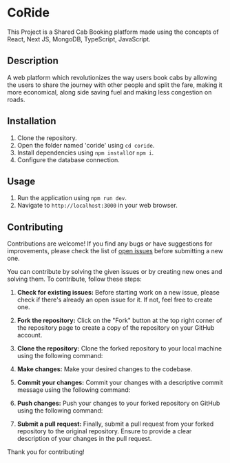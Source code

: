 # CoRide
This Project is a Shared Cab Booking platform made using the concepts of React, Next JS, MongoDB, TypeScript, JavaScript.

## Description
A web platform which revolutionizes the way users book cabs by allowing the users to share the journey with other people and split the fare, making it more economical, along side saving fuel and making less congestion on roads.

## Installation
1. Clone the repository.
2. Open the folder named 'coride' using `cd coride`.
3. Install dependencies using `npm install`or `npm i`.
4. Configure the database connection.

## Usage
1. Run the application using `npm run dev`.
2. Navigate to `http://localhost:3000` in your web browser.

## Contributing

Contributions are welcome! If you find any bugs or have suggestions for improvements, please check the list of [open issues](https:/https://github.com/Bhargavaansh2211/HOF/issues) before submitting a new one. 

You can contribute by solving the given issues or by creating new ones and solving them. To contribute, follow these steps:

1. **Check for existing issues:** Before starting work on a new issue, please check if there's already an open issue for it. If not, feel free to create one.

2. **Fork the repository:** Click on the "Fork" button at the top right corner of the repository page to create a copy of the repository on your GitHub account.

3. **Clone the repository:** Clone the forked repository to your local machine using the following command:

4. **Make changes:** Make your desired changes to the codebase.

5. **Commit your changes:** Commit your changes with a descriptive commit message using the following command:

6. **Push changes:** Push your changes to your forked repository on GitHub using the following command:

7. **Submit a pull request:** Finally, submit a pull request from your forked repository to the original repository. Ensure to provide a clear description of your changes in the pull request.

Thank you for contributing!

